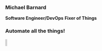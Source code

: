 ### Michael Barnard 

**Software Engineer/DevOps**
**Fixer of Things**

### Automate all the things!

<html><code><span class="ascii" style="color: white; background: black;
display:inline-block;
white-space:pre;
letter-spacing:0;
line-height:1.4;
font-family:'Consolas','BitstreamVeraSansMono','CourierNew',Courier,monospace;
font-size:12px;

border-width:1px;
border-style:solid;
border-color:lightgray;
"><span style="color:#7F000000;"> </span><span style="color:#7F000000;"> </span><span style="color:#7F000000;"> </span><span style="color:#7F000000;"> </span><span style="color:#7F000000;"> </span><span style="color:#7F000000;"> </span><span style="color:#7F000000;"> </span><span style="color:#7F000000;"> </span><span style="color:#7F000000;"> </span><span style="color:#7F000000;"> </span><span style="color:#7F000000;"> </span><span style="color:#7F000000;"> </span><span style="color:#7F000000;"> </span><span style="color:#7F000000;"> </span><span style="color:#7F000000;"> </span><span style="color:#7F000000;"> </span><span style="color:#7F000000;"> </span><span style="color:#7F000000;"> </span><span style="color:#7F000000;"> </span><span style="color:#7F000000;"> </span><span style="color:#7F000000;"> </span><span style="color:#7F000000;"> </span><span style="color:#7F000000;"> </span><span style="color:#7F000000;"> </span><span style="color:#7F000000;"> </span><span style="color:#7F000000;"> </span><span style="color:#7F000000;"> </span><span style="color:#7F000000;"> </span><span style="color:#7F000000;"> </span><span style="color:#7F000000;"> </span><span style="color:#7F000000;"> </span><span style="color:#7F000000;"> </span><span style="color:#7F000000;"> </span><span style="color:#7F000000;"> </span><span style="color:#7F000000;"> </span><span style="color:#7F000000;"> </span><span style="color:#7F000000;"> </span><span style="color:#7F000000;"> </span><span style="color:#7F000000;"> </span><span style="color:#7F000000;"> </span><span style="color:#7F000000;"> </span><span style="color:#7F000000;"> </span><span style="color:#7F000000;"> </span><span style="color:#7F000000;"> </span><span style="color:#7F000000;"> </span><span style="color:#7F000000;"> </span><span style="color:#7F000000;"> </span><span style="color:#7F000000;"> </span><span style="color:#7F000000;"> </span><span style="color:#7F000000;"> </span><span style="color:#7F000000;"> </span><span style="color:#7F000000;"> </span><span style="color:#7F000000;"> </span><span style="color:#7F000000;"> </span><span style="color:#7F000000;"> </span><span style="color:#7F000000;"> </span><span style="color:#7F000000;"> </span><span style="color:#7F000000;"> </span><span style="color:#7F000000;"> </span><span style="color:#7F000000;"> </span><span style="color:#7F000000;"> </span><span style="color:#7F000000;"> </span><span style="color:#7F000000;"> </span><span style="color:#7F000000;"> </span><span style="color:#7F000000;"> </span><span style="color:#7F000000;"> </span><span style="color:#7F000000;"> </span><span style="color:#7F000000;"> </span><span style="color:#7F000000;"> </span><span style="color:#7F000000;"> </span><span style="color:#7F000000;"> </span><span style="color:#7F000000;"> </span><span style="color:#7F000000;"> </span><span style="color:#7F000000;"> </span><span style="color:#7F000000;"> </span><span style="color:#7F000000;"> </span><span style="color:#7F000000;"> </span><span style="color:#7F000000;"> </span><span style="color:#7F000000;"> </span><span style="color:#7F000000;"> </span>
<span style="color:#7F000000;"> </span><span style="color:#7E000000;"> </span><span style="color:#7E000000;"> </span><span style="color:#7E000000;"> </span><span style="color:#7E000000;"> </span><span style="color:#7E000000;"> </span><span style="color:#7E000000;"> </span><span style="color:#7E000000;"> </span><span style="color:#7F000000;"> </span><span style="color:#7E000000;"> </span><span style="color:#7E000000;"> </span><span style="color:#7E000000;"> </span><span style="color:#7E000000;"> </span><span style="color:#7E000000;"> </span><span style="color:#7E000000;"> </span><span style="color:#7E000000;"> </span><span style="color:#7F000000;"> </span><span style="color:#7E000000;"> </span><span style="color:#7E000000;"> </span><span style="color:#7E000000;"> </span><span style="color:#7E000000;"> </span><span style="color:#7E000000;"> </span><span style="color:#7E000000;"> </span><span style="color:#7E000000;"> </span><span style="color:#7F000000;"> </span><span style="color:#7E000000;"> </span><span style="color:#7E000000;"> </span><span style="color:#7E000000;"> </span><span style="color:#7E000000;"> </span><span style="color:#7E000000;"> </span><span style="color:#7E000000;"> </span><span style="color:#7E000000;"> </span><span style="color:#7F000000;"> </span><span style="color:#7E000000;"> </span><span style="color:#7E000000;"> </span><span style="color:#7E000000;"> </span><span style="color:#7E000000;"> </span><span style="color:#7E000000;"> </span><span style="color:#7E000000;"> </span><span style="color:#7E000000;"> </span><span style="color:#7F000000;"> </span><span style="color:#7E000000;"> </span><span style="color:#7E000000;"> </span><span style="color:#7E000000;"> </span><span style="color:#7E000000;"> </span><span style="color:#7E000000;"> </span><span style="color:#7A000000;"> </span><span style="color:#000000;"> </span><span style="color:#000000;"> </span><span style="color:#6B000000;"> </span><span style="color:#7E000000;"> </span><span style="color:#7E000000;"> </span><span style="color:#7E000000;"> </span><span style="color:#7E000000;"> </span><span style="color:#7E000000;"> </span><span style="color:#7E000000;"> </span><span style="color:#7F000000;"> </span><span style="color:#7E000000;"> </span><span style="color:#7E000000;"> </span><span style="color:#7E000000;"> </span><span style="color:#7E000000;"> </span><span style="color:#7E000000;"> </span><span style="color:#7E000000;"> </span><span style="color:#7E000000;"> </span><span style="color:#7F000000;"> </span><span style="color:#7E000000;"> </span><span style="color:#7E000000;"> </span><span style="color:#7E000000;"> </span><span style="color:#7E000000;"> </span><span style="color:#7E000000;"> </span><span style="color:#7E000000;"> </span><span style="color:#7E000000;"> </span><span style="color:#7F000000;"> </span><span style="color:#7E000000;"> </span><span style="color:#7E000000;"> </span><span style="color:#7E000000;"> </span><span style="color:#7E000000;"> </span><span style="color:#7E000000;"> </span><span style="color:#7E000000;"> </span><span style="color:#7E000000;"> </span>
<span style="color:#7F000000;"> </span><span style="color:#7E000000;"> </span><span style="color:#7E000000;"> </span><span style="color:#7E000000;"> </span><span style="color:#7F000000;"> </span><span style="color:#7E000000;"> </span><span style="color:#7E000000;"> </span><span style="color:#7E000000;"> </span><span style="color:#7F000000;"> </span><span style="color:#7E000000;"> </span><span style="color:#7E000000;"> </span><span style="color:#7E000000;"> </span><span style="color:#7F000000;"> </span><span style="color:#7E000000;"> </span><span style="color:#7E000000;"> </span><span style="color:#7E000000;"> </span><span style="color:#7F000000;"> </span><span style="color:#7E000000;"> </span><span style="color:#7E000000;"> </span><span style="color:#7E000000;"> </span><span style="color:#7F000000;"> </span><span style="color:#7E000000;"> </span><span style="color:#7E000000;"> </span><span style="color:#7E000000;"> </span><span style="color:#7F000000;"> </span><span style="color:#7E000000;"> </span><span style="color:#7E000000;"> </span><span style="color:#7E000000;"> </span><span style="color:#7F000000;"> </span><span style="color:#7E000000;"> </span><span style="color:#7E000000;"> </span><span style="color:#7E000000;"> </span><span style="color:#7F000000;"> </span><span style="color:#7E000000;"> </span><span style="color:#7E000000;"> </span><span style="color:#7E000000;"> </span><span style="color:#7F000000;"> </span><span style="color:#7E000000;"> </span><span style="color:#7E000000;"> </span><span style="color:#7E000000;"> </span><span style="color:#7F000000;"> </span><span style="color:#7E000000;"> </span><span style="color:#7E000000;"> </span><span style="color:#7E000000;"> </span><span style="color:#7F000000;"> </span><span style="color:#7E000000;"> </span><span style="color:#000000;"> </span><span style="color:#000000;"> </span><span style="color:#000000;"> </span><span style="color:#000000;"> </span><span style="color:#000000;"> </span><span style="color:#000000;"> </span><span style="color:#4C000000;"> </span><span style="color:#7E000000;"> </span><span style="color:#7E000000;"> </span><span style="color:#7E000000;"> </span><span style="color:#7F000000;"> </span><span style="color:#7E000000;"> </span><span style="color:#7E000000;"> </span><span style="color:#7E000000;"> </span><span style="color:#7F000000;"> </span><span style="color:#7E000000;"> </span><span style="color:#7E000000;"> </span><span style="color:#7E000000;"> </span><span style="color:#7F000000;"> </span><span style="color:#7E000000;"> </span><span style="color:#7E000000;"> </span><span style="color:#7E000000;"> </span><span style="color:#7F000000;"> </span><span style="color:#7E000000;"> </span><span style="color:#7E000000;"> </span><span style="color:#7E000000;"> </span><span style="color:#7F000000;"> </span><span style="color:#7E000000;"> </span><span style="color:#7E000000;"> </span><span style="color:#7E000000;"> </span><span style="color:#7F000000;"> </span><span style="color:#7E000000;"> </span><span style="color:#7E000000;"> </span><span style="color:#7E000000;"> </span>
<span style="color:#7F000000;"> </span><span style="color:#7E000000;"> </span><span style="color:#7E000000;"> </span><span style="color:#7E000000;"> </span><span style="color:#7E000000;"> </span><span style="color:#7E000000;"> </span><span style="color:#7E000000;"> </span><span style="color:#7E000000;"> </span><span style="color:#7F000000;"> </span><span style="color:#7E000000;"> </span><span style="color:#7E000000;"> </span><span style="color:#7E000000;"> </span><span style="color:#7E000000;"> </span><span style="color:#7E000000;"> </span><span style="color:#7E000000;"> </span><span style="color:#7E000000;"> </span><span style="color:#7F000000;"> </span><span style="color:#7E000000;"> </span><span style="color:#7E000000;"> </span><span style="color:#7E000000;"> </span><span style="color:#7E000000;"> </span><span style="color:#7E000000;"> </span><span style="color:#7E000000;"> </span><span style="color:#7E000000;"> </span><span style="color:#7F000000;"> </span><span style="color:#7E000000;"> </span><span style="color:#7E000000;"> </span><span style="color:#7E000000;"> </span><span style="color:#7E000000;"> </span><span style="color:#7E000000;"> </span><span style="color:#7E000000;"> </span><span style="color:#7E000000;"> </span><span style="color:#7F000000;"> </span><span style="color:#7E000000;"> </span><span style="color:#7E000000;"> </span><span style="color:#7E000000;"> </span><span style="color:#7E000000;"> </span><span style="color:#7E000000;"> </span><span style="color:#7E000000;"> </span><span style="color:#7E000000;"> </span><span style="color:#7F000000;"> </span><span style="color:#7B000000;"> </span><span style="color:#4A000000;"> </span><span style="color:#2D000000;"> </span><span style="color:#8000000;"> </span><span style="color:#00436B;">,</span><span style="color:#0079C0;">/</span><span style="color:#006EAF;">*</span><span style="color:#001E30;">.</span><span style="color:#000000;"> </span><span style="color:#003B5F;">,</span><span style="color:#000000;"> </span><span style="color:#000000;"> </span><span style="color:#000000;"> </span><span style="color:#7E000000;"> </span><span style="color:#7E000000;"> </span><span style="color:#7F000000;"> </span><span style="color:#7E000000;"> </span><span style="color:#7E000000;"> </span><span style="color:#7E000000;"> </span><span style="color:#7E000000;"> </span><span style="color:#7E000000;"> </span><span style="color:#7E000000;"> </span><span style="color:#7E000000;"> </span><span style="color:#7F000000;"> </span><span style="color:#7E000000;"> </span><span style="color:#7E000000;"> </span><span style="color:#7E000000;"> </span><span style="color:#7E000000;"> </span><span style="color:#7E000000;"> </span><span style="color:#7E000000;"> </span><span style="color:#7E000000;"> </span><span style="color:#7F000000;"> </span><span style="color:#7E000000;"> </span><span style="color:#7E000000;"> </span><span style="color:#7E000000;"> </span><span style="color:#7E000000;"> </span><span style="color:#7E000000;"> </span><span style="color:#7E000000;"> </span><span style="color:#7E000000;"> </span>
<span style="color:#7F000000;"> </span><span style="color:#7E000000;"> </span><span style="color:#7F000000;"> </span><span style="color:#7E000000;"> </span><span style="color:#7F000000;"> </span><span style="color:#7E000000;"> </span><span style="color:#7F000000;"> </span><span style="color:#7E000000;"> </span><span style="color:#7F000000;"> </span><span style="color:#7E000000;"> </span><span style="color:#7F000000;"> </span><span style="color:#7E000000;"> </span><span style="color:#7F000000;"> </span><span style="color:#7E000000;"> </span><span style="color:#7F000000;"> </span><span style="color:#7E000000;"> </span><span style="color:#7F000000;"> </span><span style="color:#7E000000;"> </span><span style="color:#7F000000;"> </span><span style="color:#7E000000;"> </span><span style="color:#7F000000;"> </span><span style="color:#7E000000;"> </span><span style="color:#7F000000;"> </span><span style="color:#7E000000;"> </span><span style="color:#7F000000;"> </span><span style="color:#7E000000;"> </span><span style="color:#7F000000;"> </span><span style="color:#7E000000;"> </span><span style="color:#7F000000;"> </span><span style="color:#7E000000;"> </span><span style="color:#7F000000;"> </span><span style="color:#7E000000;"> </span><span style="color:#7F000000;"> </span><span style="color:#7E000000;"> </span><span style="color:#7F000000;"> </span><span style="color:#000000;"> </span><span style="color:#000000;"> </span><span style="color:#000000;"> </span><span style="color:#000000;"> </span><span style="color:#000000;"> </span><span style="color:#000000;"> </span><span style="color:#000000;"> </span><span style="color:#000000;"> </span><span style="color:#000000;"> </span><span style="color:#000000;"> </span><span style="color:#000000;"> </span><span style="color:#000000;"> </span><span style="color:#000000;"> </span><span style="color:#000000;"> </span><span style="color:#000000;"> </span><span style="color:#000000;"> </span><span style="color:#000000;"> </span><span style="color:#006CAC;">*</span><span style="color:#000000;"> </span><span style="color:#000000;"> </span><span style="color:#7E000000;"> </span><span style="color:#7F000000;"> </span><span style="color:#7E000000;"> </span><span style="color:#7F000000;"> </span><span style="color:#7E000000;"> </span><span style="color:#7F000000;"> </span><span style="color:#7E000000;"> </span><span style="color:#7F000000;"> </span><span style="color:#7E000000;"> </span><span style="color:#7F000000;"> </span><span style="color:#7E000000;"> </span><span style="color:#7F000000;"> </span><span style="color:#7E000000;"> </span><span style="color:#7F000000;"> </span><span style="color:#7E000000;"> </span><span style="color:#7F000000;"> </span><span style="color:#7E000000;"> </span><span style="color:#7F000000;"> </span><span style="color:#7E000000;"> </span><span style="color:#7F000000;"> </span><span style="color:#7E000000;"> </span><span style="color:#7F000000;"> </span><span style="color:#7E000000;"> </span><span style="color:#7F000000;"> </span><span style="color:#7E000000;"> </span>
<span style="color:#7F000000;"> </span><span style="color:#7E000000;"> </span><span style="color:#7E000000;"> </span><span style="color:#7E000000;"> </span><span style="color:#7E000000;"> </span><span style="color:#7E000000;"> </span><span style="color:#7E000000;"> </span><span style="color:#7E000000;"> </span><span style="color:#7F000000;"> </span><span style="color:#7E000000;"> </span><span style="color:#7E000000;"> </span><span style="color:#7E000000;"> </span><span style="color:#7E000000;"> </span><span style="color:#7E000000;"> </span><span style="color:#7E000000;"> </span><span style="color:#7E000000;"> </span><span style="color:#7F000000;"> </span><span style="color:#7E000000;"> </span><span style="color:#7E000000;"> </span><span style="color:#7E000000;"> </span><span style="color:#7E000000;"> </span><span style="color:#7E000000;"> </span><span style="color:#7E000000;"> </span><span style="color:#7E000000;"> </span><span style="color:#7F000000;"> </span><span style="color:#7E000000;"> </span><span style="color:#7E000000;"> </span><span style="color:#7E000000;"> </span><span style="color:#7E000000;"> </span><span style="color:#7E000000;"> </span><span style="color:#7E000000;"> </span><span style="color:#7E000000;"> </span><span style="color:#000000;"> </span><span style="color:#000000;"> </span><span style="color:#000000;"> </span><span style="color:#000000;"> </span><span style="color:#000000;"> </span><span style="color:#003554;">.</span><span style="color:#00649F;">*</span><span style="color:#006FB2;">*</span><span style="color:#0075BA;">*</span><span style="color:#006EAF;">*</span><span style="color:#005588;">,</span><span style="color:#000E17;"> </span><span style="color:#000000;"> </span><span style="color:#000000;"> </span><span style="color:#000000;"> </span><span style="color:#000000;"> </span><span style="color:#000000;"> </span><span style="color:#000000;"> </span><span style="color:#000000;"> </span><span style="color:#000000;"> </span><span style="color:#000000;"> </span><span style="color:#000000;"> </span><span style="color:#000000;"> </span><span style="color:#000000;"> </span><span style="color:#3C000000;"> </span><span style="color:#7E000000;"> </span><span style="color:#7E000000;"> </span><span style="color:#7E000000;"> </span><span style="color:#7E000000;"> </span><span style="color:#7E000000;"> </span><span style="color:#7E000000;"> </span><span style="color:#7E000000;"> </span><span style="color:#7F000000;"> </span><span style="color:#7E000000;"> </span><span style="color:#7E000000;"> </span><span style="color:#7E000000;"> </span><span style="color:#7E000000;"> </span><span style="color:#7E000000;"> </span><span style="color:#7E000000;"> </span><span style="color:#7E000000;"> </span><span style="color:#7F000000;"> </span><span style="color:#7E000000;"> </span><span style="color:#7E000000;"> </span><span style="color:#7E000000;"> </span><span style="color:#7E000000;"> </span><span style="color:#7E000000;"> </span><span style="color:#7E000000;"> </span><span style="color:#7E000000;"> </span>
<span style="color:#7F000000;"> </span><span style="color:#7E000000;"> </span><span style="color:#7E000000;"> </span><span style="color:#7E000000;"> </span><span style="color:#7F000000;"> </span><span style="color:#7E000000;"> </span><span style="color:#7E000000;"> </span><span style="color:#7E000000;"> </span><span style="color:#7F000000;"> </span><span style="color:#7E000000;"> </span><span style="color:#7E000000;"> </span><span style="color:#7E000000;"> </span><span style="color:#7F000000;"> </span><span style="color:#7E000000;"> </span><span style="color:#7E000000;"> </span><span style="color:#7E000000;"> </span><span style="color:#7F000000;"> </span><span style="color:#7E000000;"> </span><span style="color:#7E000000;"> </span><span style="color:#7E000000;"> </span><span style="color:#7F000000;"> </span><span style="color:#7E000000;"> </span><span style="color:#7E000000;"> </span><span style="color:#7E000000;"> </span><span style="color:#7F000000;"> </span><span style="color:#7E000000;"> </span><span style="color:#7E000000;"> </span><span style="color:#7E000000;"> </span><span style="color:#7F000000;"> </span><span style="color:#2000000;"> </span><span style="color:#003250;">.</span><span style="color:#000000;"> </span><span style="color:#000000;"> </span><span style="color:#000000;"> </span><span style="color:#000000;"> </span><span style="color:#000000;"> </span><span style="color:#000000;"> </span><span style="color:#000000;"> </span><span style="color:#000000;"> </span><span style="color:#000000;"> </span><span style="color:#000000;"> </span><span style="color:#000000;"> </span><span style="color:#000000;"> </span><span style="color:#000000;"> </span><span style="color:#000000;"> </span><span style="color:#000000;"> </span><span style="color:#000000;"> </span><span style="color:#000000;"> </span><span style="color:#000000;"> </span><span style="color:#004C7A;">,</span><span style="color:#0079C0;">/</span><span style="color:#000000;"> </span><span style="color:#000000;"> </span><span style="color:#000000;"> </span><span style="color:#000000;"> </span><span style="color:#000000;"> </span><span style="color:#000000;"> </span><span style="color:#000000;"> </span><span style="color:#7E000000;"> </span><span style="color:#7E000000;"> </span><span style="color:#7F000000;"> </span><span style="color:#7E000000;"> </span><span style="color:#7E000000;"> </span><span style="color:#7E000000;"> </span><span style="color:#7F000000;"> </span><span style="color:#7E000000;"> </span><span style="color:#7E000000;"> </span><span style="color:#7E000000;"> </span><span style="color:#7F000000;"> </span><span style="color:#7E000000;"> </span><span style="color:#7E000000;"> </span><span style="color:#7E000000;"> </span><span style="color:#7F000000;"> </span><span style="color:#7E000000;"> </span><span style="color:#7E000000;"> </span><span style="color:#7E000000;"> </span><span style="color:#7F000000;"> </span><span style="color:#7E000000;"> </span><span style="color:#7E000000;"> </span><span style="color:#7E000000;"> </span>
<span style="color:#7F000000;"> </span><span style="color:#7E000000;"> </span><span style="color:#7E000000;"> </span><span style="color:#7E000000;"> </span><span style="color:#7E000000;"> </span><span style="color:#7E000000;"> </span><span style="color:#7E000000;"> </span><span style="color:#7E000000;"> </span><span style="color:#7F000000;"> </span><span style="color:#7E000000;"> </span><span style="color:#7E000000;"> </span><span style="color:#7E000000;"> </span><span style="color:#7E000000;"> </span><span style="color:#7E000000;"> </span><span style="color:#7E000000;"> </span><span style="color:#7E000000;"> </span><span style="color:#7F000000;"> </span><span style="color:#7E000000;"> </span><span style="color:#7E000000;"> </span><span style="color:#7E000000;"> </span><span style="color:#7E000000;"> </span><span style="color:#7E000000;"> </span><span style="color:#7E000000;"> </span><span style="color:#7E000000;"> </span><span style="color:#7F000000;"> </span><span style="color:#45000000;"> </span><span style="color:#000000;"> </span><span style="color:#000000;"> </span><span style="color:#000000;"> </span><span style="color:#000000;"> </span><span style="color:#000000;"> </span><span style="color:#B5C4CC;">%</span><span style="color:#C0D0D9;">&</span><span style="color:#BECED7;">%</span><span style="color:#BECED7;">%</span><span style="color:#BECED7;">%</span><span style="color:#BECED7;">%</span><span style="color:#BECED7;">%</span><span style="color:#BECED7;">%</span><span style="color:#BECED7;">%</span><span style="color:#C0D0D9;">&</span><span style="color:#BECED7;">%</span><span style="color:#BECED7;">%</span><span style="color:#BECED7;">%</span><span style="color:#BECED7;">%</span><span style="color:#BECED7;">%</span><span style="color:#BECED7;">%</span><span style="color:#BECED7;">%</span><span style="color:#C0D0D9;">&</span><span style="color:#4E5457;">*</span><span style="color:#000000;"> </span><span style="color:#000000;"> </span><span style="color:#000000;"> </span><span style="color:#0079C0;">/</span><span style="color:#000000;"> </span><span style="color:#000000;"> </span><span style="color:#000000;"> </span><span style="color:#000000;"> </span><span style="color:#000000;"> </span><span style="color:#000000;"> </span><span style="color:#7E000000;"> </span><span style="color:#7E000000;"> </span><span style="color:#7E000000;"> </span><span style="color:#7E000000;"> </span><span style="color:#7F000000;"> </span><span style="color:#7E000000;"> </span><span style="color:#7E000000;"> </span><span style="color:#7E000000;"> </span><span style="color:#7E000000;"> </span><span style="color:#7E000000;"> </span><span style="color:#7E000000;"> </span><span style="color:#7E000000;"> </span><span style="color:#7F000000;"> </span><span style="color:#7E000000;"> </span><span style="color:#7E000000;"> </span><span style="color:#7E000000;"> </span><span style="color:#7E000000;"> </span><span style="color:#7E000000;"> </span><span style="color:#7E000000;"> </span><span style="color:#7E000000;"> </span>
<span style="color:#7F000000;"> </span><span style="color:#7F000000;"> </span><span style="color:#7F000000;"> </span><span style="color:#7F000000;"> </span><span style="color:#7F000000;"> </span><span style="color:#7F000000;"> </span><span style="color:#7F000000;"> </span><span style="color:#7F000000;"> </span><span style="color:#7F000000;"> </span><span style="color:#7F000000;"> </span><span style="color:#7F000000;"> </span><span style="color:#7F000000;"> </span><span style="color:#7F000000;"> </span><span style="color:#7F000000;"> </span><span style="color:#7F000000;"> </span><span style="color:#7F000000;"> </span><span style="color:#7F000000;"> </span><span style="color:#7F000000;"> </span><span style="color:#7F000000;"> </span><span style="color:#7F000000;"> </span><span style="color:#7F000000;"> </span><span style="color:#7F000000;"> </span><span style="color:#79000000;"> </span><span style="color:#000000;"> </span><span style="color:#000000;"> </span><span style="color:#000000;"> </span><span style="color:#111313;"> </span><span style="color:#C0D0D9;">&</span><span style="color:#C0D0D9;">&</span><span style="color:#C0D0D9;">&</span><span style="color:#FEFEFE;">@</span><span style="color:#FFFFFF;">@</span><span style="color:#FFFFFF;">@</span><span style="color:#FFFFFF;">@</span><span style="color:#FFFFFF;">@</span><span style="color:#FFFFFF;">@</span><span style="color:#FFFFFF;">@</span><span style="color:#FFFFFF;">@</span><span style="color:#FFFFFF;">@</span><span style="color:#FFFFFF;">@</span><span style="color:#FFFFFF;">@</span><span style="color:#FFFFFF;">@</span><span style="color:#FFFFFF;">@</span><span style="color:#FFFFFF;">@</span><span style="color:#FFFFFF;">@</span><span style="color:#FFFFFF;">@</span><span style="color:#FFFFFF;">@</span><span style="color:#FFFFFF;">@</span><span style="color:#FFFFFF;">@</span><span style="color:#DEE6EB;">&</span><span style="color:#C0D0D9;">&</span><span style="color:#C0D0D9;">&</span><span style="color:#C0D0D9;">&</span><span style="color:#000000;"> </span><span style="color:#000000;"> </span><span style="color:#001F31;">.</span><span style="color:#000204;"> </span><span style="color:#000000;"> </span><span style="color:#000000;"> </span><span style="color:#000000;"> </span><span style="color:#000000;"> </span><span style="color:#7F000000;"> </span><span style="color:#7F000000;"> </span><span style="color:#7F000000;"> </span><span style="color:#7F000000;"> </span><span style="color:#7F000000;"> </span><span style="color:#7F000000;"> </span><span style="color:#7F000000;"> </span><span style="color:#7F000000;"> </span><span style="color:#7F000000;"> </span><span style="color:#7F000000;"> </span><span style="color:#7F000000;"> </span><span style="color:#7F000000;"> </span><span style="color:#7F000000;"> </span><span style="color:#7F000000;"> </span><span style="color:#7F000000;"> </span><span style="color:#7F000000;"> </span><span style="color:#7F000000;"> </span><span style="color:#7F000000;"> </span><span style="color:#7F000000;"> </span>
<span style="color:#7F000000;"> </span><span style="color:#7E000000;"> </span><span style="color:#7E000000;"> </span><span style="color:#7E000000;"> </span><span style="color:#7E000000;"> </span><span style="color:#7E000000;"> </span><span style="color:#7E000000;"> </span><span style="color:#7E000000;"> </span><span style="color:#7F000000;"> </span><span style="color:#7E000000;"> </span><span style="color:#7E000000;"> </span><span style="color:#7E000000;"> </span><span style="color:#7E000000;"> </span><span style="color:#7E000000;"> </span><span style="color:#7E000000;"> </span><span style="color:#7E000000;"> </span><span style="color:#7F000000;"> </span><span style="color:#7E000000;"> </span><span style="color:#7E000000;"> </span><span style="color:#7E000000;"> </span><span style="color:#34000000;"> </span><span style="color:#000000;"> </span><span style="color:#000000;"> </span><span style="color:#000000;"> </span><span style="color:#ACBAC3;">%</span><span style="color:#BECED7;">%</span><span style="color:#C5D3DB;">&</span><span style="color:#FDFDFD;">@</span><span style="color:#FDFDFD;">@</span><span style="color:#FDFDFD;">@</span><span style="color:#FDFDFD;">@</span><span style="color:#FDFDFD;">@</span><span style="color:#FFFFFF;">@</span><span style="color:#FDFDFD;">@</span><span style="color:#FDFDFD;">@</span><span style="color:#FDFDFD;">@</span><span style="color:#FDFDFD;">@</span><span style="color:#FDFDFD;">@</span><span style="color:#FDFDFD;">@</span><span style="color:#FDFDFD;">@</span><span style="color:#FFFFFF;">@</span><span style="color:#FDFDFD;">@</span><span style="color:#FDFDFD;">@</span><span style="color:#FDFDFD;">@</span><span style="color:#FDFDFD;">@</span><span style="color:#FDFDFD;">@</span><span style="color:#FDFDFD;">@</span><span style="color:#FDFDFD;">@</span><span style="color:#FFFFFF;">@</span><span style="color:#FDFDFD;">@</span><span style="color:#FDFDFD;">@</span><span style="color:#FDFDFD;">@</span><span style="color:#FDFDFD;">@</span><span style="color:#C0CFD8;">&</span><span style="color:#BECED7;">%</span><span style="color:#000000;"> </span><span style="color:#000000;"> </span><span style="color:#0074B9;">*</span><span style="color:#000000;"> </span><span style="color:#000000;"> </span><span style="color:#000000;"> </span><span style="color:#000000;"> </span><span style="color:#7E000000;"> </span><span style="color:#7E000000;"> </span><span style="color:#7F000000;"> </span><span style="color:#7E000000;"> </span><span style="color:#7E000000;"> </span><span style="color:#7E000000;"> </span><span style="color:#7E000000;"> </span><span style="color:#7E000000;"> </span><span style="color:#7E000000;"> </span><span style="color:#7E000000;"> </span><span style="color:#7F000000;"> </span><span style="color:#7E000000;"> </span><span style="color:#7E000000;"> </span><span style="color:#7E000000;"> </span><span style="color:#7E000000;"> </span><span style="color:#7E000000;"> </span><span style="color:#7E000000;"> </span><span style="color:#7E000000;"> </span>
<span style="color:#7F000000;"> </span><span style="color:#7E000000;"> </span><span style="color:#7E000000;"> </span><span style="color:#7E000000;"> </span><span style="color:#7F000000;"> </span><span style="color:#7E000000;"> </span><span style="color:#7E000000;"> </span><span style="color:#7E000000;"> </span><span style="color:#7F000000;"> </span><span style="color:#7E000000;"> </span><span style="color:#7E000000;"> </span><span style="color:#7E000000;"> </span><span style="color:#7F000000;"> </span><span style="color:#7E000000;"> </span><span style="color:#7E000000;"> </span><span style="color:#7E000000;"> </span><span style="color:#7F000000;"> </span><span style="color:#7E000000;"> </span><span style="color:#79000000;"> </span><span style="color:#000000;"> </span><span style="color:#000000;"> </span><span style="color:#000000;"> </span><span style="color:#7A848A;">(</span><span style="color:#BECED7;">%</span><span style="color:#FFFFFF;">@</span><span style="color:#FDFDFD;">@</span><span style="color:#FDFDFD;">@</span><span style="color:#FDFDFD;">@</span><span style="color:#FFFFFF;">@</span><span style="color:#FDFDFD;">@</span><span style="color:#FDFDFD;">@</span><span style="color:#FDFDFD;">@</span><span style="color:#FFFFFF;">@</span><span style="color:#FDFDFD;">@</span><span style="color:#FDFDFD;">@</span><span style="color:#FDFDFD;">@</span><span style="color:#FFFFFF;">@</span><span style="color:#FDFDFD;">@</span><span style="color:#FDFDFD;">@</span><span style="color:#FDFDFD;">@</span><span style="color:#FFFFFF;">@</span><span style="color:#FDFDFD;">@</span><span style="color:#FDFDFD;">@</span><span style="color:#FDFDFD;">@</span><span style="color:#FFFFFF;">@</span><span style="color:#FDFDFD;">@</span><span style="color:#FDFDFD;">@</span><span style="color:#FDFDFD;">@</span><span style="color:#FFFFFF;">@</span><span style="color:#FDFDFD;">@</span><span style="color:#FDFDFD;">@</span><span style="color:#FDFDFD;">@</span><span style="color:#FFFFFF;">@</span><span style="color:#FDFDFD;">@</span><span style="color:#FDFDFD;">@</span><span style="color:#FDFDFD;">@</span><span style="color:#333739;">,</span><span style="color:#000000;"> </span><span style="color:#00060B;"> </span><span style="color:#000000;"> </span><span style="color:#000000;"> </span><span style="color:#000000;"> </span><span style="color:#000000;"> </span><span style="color:#7E000000;"> </span><span style="color:#7F000000;"> </span><span style="color:#7E000000;"> </span><span style="color:#7E000000;"> </span><span style="color:#7E000000;"> </span><span style="color:#7F000000;"> </span><span style="color:#7E000000;"> </span><span style="color:#7E000000;"> </span><span style="color:#7E000000;"> </span><span style="color:#7F000000;"> </span><span style="color:#7E000000;"> </span><span style="color:#7E000000;"> </span><span style="color:#7E000000;"> </span><span style="color:#7F000000;"> </span><span style="color:#7E000000;"> </span><span style="color:#7E000000;"> </span><span style="color:#7E000000;"> </span>
<span style="color:#7F000000;"> </span><span style="color:#7E000000;"> </span><span style="color:#7E000000;"> </span><span style="color:#7E000000;"> </span><span style="color:#7E000000;"> </span><span style="color:#7E000000;"> </span><span style="color:#7E000000;"> </span><span style="color:#7E000000;"> </span><span style="color:#7F000000;"> </span><span style="color:#7E000000;"> </span><span style="color:#7E000000;"> </span><span style="color:#7E000000;"> </span><span style="color:#7E000000;"> </span><span style="color:#7E000000;"> </span><span style="color:#7E000000;"> </span><span style="color:#7E000000;"> </span><span style="color:#7F000000;"> </span><span style="color:#000000;"> </span><span style="color:#000000;"> </span><span style="color:#000000;"> </span><span style="color:#000000;"> </span><span style="color:#BECED7;">%</span><span style="color:#FDFDFD;">@</span><span style="color:#FDFDFD;">@</span><span style="color:#FFFFFF;">@</span><span style="color:#FDFDFD;">@</span><span style="color:#FDFDFD;">@</span><span style="color:#FDFDFD;">@</span><span style="color:#FDFDFD;">@</span><span style="color:#FDFDFD;">@</span><span style="color:#FDFDFD;">@</span><span style="color:#FDFDFD;">@</span><span style="color:#FFFFFF;">@</span><span style="color:#FDFDFD;">@</span><span style="color:#FDFDFD;">@</span><span style="color:#FDFDFD;">@</span><span style="color:#FDFDFD;">@</span><span style="color:#FDFDFD;">@</span><span style="color:#FDFDFD;">@</span><span style="color:#FDFDFD;">@</span><span style="color:#FFFFFF;">@</span><span style="color:#FDFDFD;">@</span><span style="color:#FDFDFD;">@</span><span style="color:#FDFDFD;">@</span><span style="color:#FDFDFD;">@</span><span style="color:#FDFDFD;">@</span><span style="color:#FDFDFD;">@</span><span style="color:#FDFDFD;">@</span><span style="color:#FFFFFF;">@</span><span style="color:#FDFDFD;">@</span><span style="color:#FDFDFD;">@</span><span style="color:#FDFDFD;">@</span><span style="color:#FDFDFD;">@</span><span style="color:#FDFDFD;">@</span><span style="color:#FDFDFD;">@</span><span style="color:#FDFDFD;">@</span><span style="color:#FFFFFF;">@</span><span style="color:#F1F3F5;">@</span><span style="color:#000000;"> </span><span style="color:#000000;"> </span><span style="color:#000000;"> </span><span style="color:#000000;"> </span><span style="color:#000000;"> </span><span style="color:#A000000;"> </span><span style="color:#7F000000;"> </span><span style="color:#7E000000;"> </span><span style="color:#7E000000;"> </span><span style="color:#7E000000;"> </span><span style="color:#7E000000;"> </span><span style="color:#7E000000;"> </span><span style="color:#7E000000;"> </span><span style="color:#7E000000;"> </span><span style="color:#7F000000;"> </span><span style="color:#7E000000;"> </span><span style="color:#7E000000;"> </span><span style="color:#7E000000;"> </span><span style="color:#7E000000;"> </span><span style="color:#7E000000;"> </span><span style="color:#7E000000;"> </span><span style="color:#7E000000;"> </span>
<span style="color:#7F000000;"> </span><span style="color:#7E000000;"> </span><span style="color:#7F000000;"> </span><span style="color:#7E000000;"> </span><span style="color:#7F000000;"> </span><span style="color:#7E000000;"> </span><span style="color:#7F000000;"> </span><span style="color:#7E000000;"> </span><span style="color:#7F000000;"> </span><span style="color:#7E000000;"> </span><span style="color:#7F000000;"> </span><span style="color:#7E000000;"> </span><span style="color:#7F000000;"> </span><span style="color:#7E000000;"> </span><span style="color:#7F000000;"> </span><span style="color:#7E000000;"> </span><span style="color:#000000;"> </span><span style="color:#000000;"> </span><span style="color:#000000;"> </span><span style="color:#758085;">/</span><span style="color:#FFFFFF;">@</span><span style="color:#FDFDFD;">@</span><span style="color:#FFFFFF;">@</span><span style="color:#FDFDFD;">@</span><span style="color:#FFFFFF;">@</span><span style="color:#FDFDFD;">@</span><span style="color:#FFFFFF;">@</span><span style="color:#FDFDFD;">@</span><span style="color:#FFFFFF;">@</span><span style="color:#FDFDFD;">@</span><span style="color:#FFFFFF;">@</span><span style="color:#FDFDFD;">@</span><span style="color:#FFFFFF;">@</span><span style="color:#FDFDFD;">@</span><span style="color:#FFFFFF;">@</span><span style="color:#FDFDFD;">@</span><span style="color:#FFFFFF;">@</span><span style="color:#FDFDFD;">@</span><span style="color:#FFFFFF;">@</span><span style="color:#FDFDFD;">@</span><span style="color:#FFFFFF;">@</span><span style="color:#FDFDFD;">@</span><span style="color:#FFFFFF;">@</span><span style="color:#FDFDFD;">@</span><span style="color:#FFFFFF;">@</span><span style="color:#FDFDFD;">@</span><span style="color:#FFFFFF;">@</span><span style="color:#FDFDFD;">@</span><span style="color:#FFFFFF;">@</span><span style="color:#FDFDFD;">@</span><span style="color:#FFFFFF;">@</span><span style="color:#FDFDFD;">@</span><span style="color:#FFFFFF;">@</span><span style="color:#FDFDFD;">@</span><span style="color:#FFFFFF;">@</span><span style="color:#FDFDFD;">@</span><span style="color:#FFFFFF;">@</span><span style="color:#FDFDFD;">@</span><span style="color:#EAEAEA;">@</span><span style="color:#000000;"> </span><span style="color:#000000;"> </span><span style="color:#000000;"> </span><span style="color:#000000;"> </span><span style="color:#000000;"> </span><span style="color:#7F000000;"> </span><span style="color:#7E000000;"> </span><span style="color:#7F000000;"> </span><span style="color:#7E000000;"> </span><span style="color:#7F000000;"> </span><span style="color:#7E000000;"> </span><span style="color:#7F000000;"> </span><span style="color:#7E000000;"> </span><span style="color:#7F000000;"> </span><span style="color:#7E000000;"> </span><span style="color:#7F000000;"> </span><span style="color:#7E000000;"> </span><span style="color:#7F000000;"> </span><span style="color:#7E000000;"> </span><span style="color:#7F000000;"> </span><span style="color:#7E000000;"> </span>
<span style="color:#7F000000;"> </span><span style="color:#7E000000;"> </span><span style="color:#7E000000;"> </span><span style="color:#7E000000;"> </span><span style="color:#7E000000;"> </span><span style="color:#7E000000;"> </span><span style="color:#7E000000;"> </span><span style="color:#7E000000;"> </span><span style="color:#7F000000;"> </span><span style="color:#7E000000;"> </span><span style="color:#7E000000;"> </span><span style="color:#7E000000;"> </span><span style="color:#7E000000;"> </span><span style="color:#7E000000;"> </span><span style="color:#7E000000;"> </span><span style="color:#7E000000;"> </span><span style="color:#000000;"> </span><span style="color:#000000;"> </span><span style="color:#000000;"> </span><span style="color:#FCFCFC;">@</span><span style="color:#FDFDFD;">@</span><span style="color:#FDFDFD;">@</span><span style="color:#FDFDFD;">@</span><span style="color:#FDFDFD;">@</span><span style="color:#FFFFFF;">@</span><span style="color:#FDFDFD;">@</span><span style="color:#FDFDFD;">@</span><span style="color:#FDFDFD;">@</span><span style="color:#FDFDFD;">@</span><span style="color:#FDFDFD;">@</span><span style="color:#FDFDFD;">@</span><span style="color:#FDFDFD;">@</span><span style="color:#FFFFFF;">@</span><span style="color:#FDFDFD;">@</span><span style="color:#FDFDFD;">@</span><span style="color:#FDFDFD;">@</span><span style="color:#FDFDFD;">@</span><span style="color:#FDFDFD;">@</span><span style="color:#FDFDFD;">@</span><span style="color:#FDFDFD;">@</span><span style="color:#FFFFFF;">@</span><span style="color:#FDFDFD;">@</span><span style="color:#FDFDFD;">@</span><span style="color:#FDFDFD;">@</span><span style="color:#FDFDFD;">@</span><span style="color:#FDFDFD;">@</span><span style="color:#FDFDFD;">@</span><span style="color:#FDFDFD;">@</span><span style="color:#2E2E2E;">.</span><span style="color:#090909;"> </span><span style="color:#8B8B8B;">(</span><span style="color:#FDFDFD;">@</span><span style="color:#FDFDFD;">@</span><span style="color:#FDFDFD;">@</span><span style="color:#FDFDFD;">@</span><span style="color:#FDFDFD;">@</span><span style="color:#FFFFFF;">@</span><span style="color:#FDFDFD;">@</span><span style="color:#FDFDFD;">@</span><span style="color:#000000;"> </span><span style="color:#000000;"> </span><span style="color:#000000;"> </span><span style="color:#000000;"> </span><span style="color:#000000;"> </span><span style="color:#7F000000;"> </span><span style="color:#7E000000;"> </span><span style="color:#7E000000;"> </span><span style="color:#7E000000;"> </span><span style="color:#7E000000;"> </span><span style="color:#7E000000;"> </span><span style="color:#7E000000;"> </span><span style="color:#7E000000;"> </span><span style="color:#7F000000;"> </span><span style="color:#7E000000;"> </span><span style="color:#7E000000;"> </span><span style="color:#7E000000;"> </span><span style="color:#7E000000;"> </span><span style="color:#7E000000;"> </span><span style="color:#7E000000;"> </span><span style="color:#7E000000;"> </span>
<span style="color:#7F000000;"> </span><span style="color:#7E000000;"> </span><span style="color:#7E000000;"> </span><span style="color:#7E000000;"> </span><span style="color:#7F000000;"> </span><span style="color:#7E000000;"> </span><span style="color:#7E000000;"> </span><span style="color:#7E000000;"> </span><span style="color:#7F000000;"> </span><span style="color:#7E000000;"> </span><span style="color:#7E000000;"> </span><span style="color:#7E000000;"> </span><span style="color:#7F000000;"> </span><span style="color:#7E000000;"> </span><span style="color:#7E000000;"> </span><span style="color:#7E000000;"> </span><span style="color:#000000;"> </span><span style="color:#000000;"> </span><span style="color:#000000;"> </span><span style="color:#FDFDFD;">@</span><span style="color:#FFFFFF;">@</span><span style="color:#FDFDFD;">@</span><span style="color:#FDFDFD;">@</span><span style="color:#FDFDFD;">@</span><span style="color:#FFFFFF;">@</span><span style="color:#FDFDFD;">@</span><span style="color:#FDFDFD;">@</span><span style="color:#FDFDFD;">@</span><span style="color:#FFFFFF;">@</span><span style="color:#FDFDFD;">@</span><span style="color:#FDFDFD;">@</span><span style="color:#FDFDFD;">@</span><span style="color:#FFFFFF;">@</span><span style="color:#FDFDFD;">@</span><span style="color:#FDFDFD;">@</span><span style="color:#FDFDFD;">@</span><span style="color:#FFFFFF;">@</span><span style="color:#FDFDFD;">@</span><span style="color:#FDFDFD;">@</span><span style="color:#FDFDFD;">@</span><span style="color:#FFFFFF;">@</span><span style="color:#FDFDFD;">@</span><span style="color:#FDFDFD;">@</span><span style="color:#FDFDFD;">@</span><span style="color:#FFFFFF;">@</span><span style="color:#FDFDFD;">@</span><span style="color:#C0D0D8;">&</span><span style="color:#000000;"> </span><span style="color:#000000;"> </span><span style="color:#000000;"> </span><span style="color:#000000;"> </span><span style="color:#000000;"> </span><span style="color:#000000;"> </span><span style="color:#252525;">.</span><span style="color:#FDFDFD;">@</span><span style="color:#FDFDFD;">@</span><span style="color:#FFFFFF;">@</span><span style="color:#FDFDFD;">@</span><span style="color:#DBE3E8;">&</span><span style="color:#000000;"> </span><span style="color:#000000;"> </span><span style="color:#000000;"> </span><span style="color:#000000;"> </span><span style="color:#7D000000;"> </span><span style="color:#7F000000;"> </span><span style="color:#7E000000;"> </span><span style="color:#7E000000;"> </span><span style="color:#7E000000;"> </span><span style="color:#7F000000;"> </span><span style="color:#7E000000;"> </span><span style="color:#7E000000;"> </span><span style="color:#7E000000;"> </span><span style="color:#7F000000;"> </span><span style="color:#7E000000;"> </span><span style="color:#7E000000;"> </span><span style="color:#7E000000;"> </span><span style="color:#7F000000;"> </span><span style="color:#7E000000;"> </span><span style="color:#7E000000;"> </span><span style="color:#7E000000;"> </span>
<span style="color:#7F000000;"> </span><span style="color:#7E000000;"> </span><span style="color:#7E000000;"> </span><span style="color:#7E000000;"> </span><span style="color:#7E000000;"> </span><span style="color:#7E000000;"> </span><span style="color:#7E000000;"> </span><span style="color:#7E000000;"> </span><span style="color:#7F000000;"> </span><span style="color:#7E000000;"> </span><span style="color:#7E000000;"> </span><span style="color:#7E000000;"> </span><span style="color:#7E000000;"> </span><span style="color:#7E000000;"> </span><span style="color:#7E000000;"> </span><span style="color:#7E000000;"> </span><span style="color:#12000000;"> </span><span style="color:#000000;"> </span><span style="color:#000000;"> </span><span style="color:#010101;"> </span><span style="color:#FDFDFD;">@</span><span style="color:#FDFDFD;">@</span><span style="color:#FDFDFD;">@</span><span style="color:#FDFDFD;">@</span><span style="color:#FFFFFF;">@</span><span style="color:#FDFDFD;">@</span><span style="color:#FDFDFD;">@</span><span style="color:#0F0F0F;"> </span><span style="color:#F6F6F6;">@</span><span style="color:#FDFDFD;">@</span><span style="color:#FDFDFD;">@</span><span style="color:#FDFDFD;">@</span><span style="color:#FFFFFF;">@</span><span style="color:#FDFDFD;">@</span><span style="color:#FDFDFD;">@</span><span style="color:#FDFDFD;">@</span><span style="color:#FDFDFD;">@</span><span style="color:#FDFDFD;">@</span><span style="color:#FDFDFD;">@</span><span style="color:#FDFDFD;">@</span><span style="color:#FFFFFF;">@</span><span style="color:#FDFDFD;">@</span><span style="color:#FDFDFD;">@</span><span style="color:#FDFDFD;">@</span><span style="color:#BECED7;">%</span><span style="color:#000000;"> </span><span style="color:#000000;"> </span><span style="color:#000000;"> </span><span style="color:#000000;"> </span><span style="color:#000000;"> </span><span style="color:#000000;"> </span><span style="color:#000000;"> </span><span style="color:#000000;"> </span><span style="color:#000000;"> </span><span style="color:#FDFDFD;">@</span><span style="color:#FDFDFD;">@</span><span style="color:#FFFFFF;">@</span><span style="color:#FAFBFB;">@</span><span style="color:#26292B;">.</span><span style="color:#000000;"> </span><span style="color:#000000;"> </span><span style="color:#000000;"> </span><span style="color:#51000000;"> </span><span style="color:#7E000000;"> </span><span style="color:#7F000000;"> </span><span style="color:#7E000000;"> </span><span style="color:#7E000000;"> </span><span style="color:#7E000000;"> </span><span style="color:#7E000000;"> </span><span style="color:#7E000000;"> </span><span style="color:#7E000000;"> </span><span style="color:#7E000000;"> </span><span style="color:#7F000000;"> </span><span style="color:#7E000000;"> </span><span style="color:#7E000000;"> </span><span style="color:#7E000000;"> </span><span style="color:#7E000000;"> </span><span style="color:#7E000000;"> </span><span style="color:#7E000000;"> </span><span style="color:#7E000000;"> </span>
<span style="color:#7F000000;"> </span><span style="color:#7F000000;"> </span><span style="color:#7F000000;"> </span><span style="color:#7F000000;"> </span><span style="color:#7F000000;"> </span><span style="color:#7F000000;"> </span><span style="color:#7F000000;"> </span><span style="color:#7F000000;"> </span><span style="color:#7F000000;"> </span><span style="color:#7F000000;"> </span><span style="color:#7F000000;"> </span><span style="color:#7F000000;"> </span><span style="color:#7F000000;"> </span><span style="color:#7F000000;"> </span><span style="color:#7F000000;"> </span><span style="color:#7F000000;"> </span><span style="color:#7F000000;"> </span><span style="color:#37000000;"> </span><span style="color:#000000;"> </span><span style="color:#000000;"> </span><span style="color:#000000;"> </span><span style="color:#FFFFFF;">@</span><span style="color:#FFFFFF;">@</span><span style="color:#FFFFFF;">@</span><span style="color:#FFFFFF;">@</span><span style="color:#F3F3F3;">@</span><span style="color:#000000;"> </span><span style="color:#000000;"> </span><span style="color:#000000;"> </span><span style="color:#000000;"> </span><span style="color:#000000;"> </span><span style="color:#000000;"> </span><span style="color:#C5D4DC;">&</span><span style="color:#FFFFFF;">@</span><span style="color:#FFFFFF;">@</span><span style="color:#FFFFFF;">@</span><span style="color:#FFFFFF;">@</span><span style="color:#FFFFFF;">@</span><span style="color:#FFFFFF;">@</span><span style="color:#FFFFFF;">@</span><span style="color:#FFFFFF;">@</span><span style="color:#FFFFFF;">@</span><span style="color:#FFFFFF;">@</span><span style="color:#080808;"> </span><span style="color:#000000;"> </span><span style="color:#000000;"> </span><span style="color:#000000;"> </span><span style="color:#000000;"> </span><span style="color:#000000;"> </span><span style="color:#000000;"> </span><span style="color:#000000;"> </span><span style="color:#000000;"> </span><span style="color:#000000;"> </span><span style="color:#4D4D4D;">*</span><span style="color:#FFFFFF;">@</span><span style="color:#FFFFFF;">@</span><span style="color:#FFFFFF;">@</span><span style="color:#7B868B;">(</span><span style="color:#000000;"> </span><span style="color:#000000;"> </span><span style="color:#000000;"> </span><span style="color:#7F000000;"> </span><span style="color:#7F000000;"> </span><span style="color:#7F000000;"> </span><span style="color:#7F000000;"> </span><span style="color:#7F000000;"> </span><span style="color:#7F000000;"> </span><span style="color:#7F000000;"> </span><span style="color:#7F000000;"> </span><span style="color:#7F000000;"> </span><span style="color:#7F000000;"> </span><span style="color:#7F000000;"> </span><span style="color:#7F000000;"> </span><span style="color:#7F000000;"> </span><span style="color:#7F000000;"> </span><span style="color:#7F000000;"> </span><span style="color:#7F000000;"> </span><span style="color:#7F000000;"> </span><span style="color:#7F000000;"> </span><span style="color:#7F000000;"> </span>
<span style="color:#7F000000;"> </span><span style="color:#7E000000;"> </span><span style="color:#7E000000;"> </span><span style="color:#7E000000;"> </span><span style="color:#7E000000;"> </span><span style="color:#7E000000;"> </span><span style="color:#7E000000;"> </span><span style="color:#7E000000;"> </span><span style="color:#7F000000;"> </span><span style="color:#7E000000;"> </span><span style="color:#7E000000;"> </span><span style="color:#7E000000;"> </span><span style="color:#7E000000;"> </span><span style="color:#7E000000;"> </span><span style="color:#7E000000;"> </span><span style="color:#7E000000;"> </span><span style="color:#7F000000;"> </span><span style="color:#7E000000;"> </span><span style="color:#7E000000;"> </span><span style="color:#1E000000;"> </span><span style="color:#000000;"> </span><span style="color:#000000;"> </span><span style="color:#000000;"> </span><span style="color:#FDFDFD;">@</span><span style="color:#FFFFFF;">@</span><span style="color:#FDFDFD;">@</span><span style="color:#000000;"> </span><span style="color:#000000;"> </span><span style="color:#000000;"> </span><span style="color:#000000;"> </span><span style="color:#000000;"> </span><span style="color:#000000;"> </span><span style="color:#000000;"> </span><span style="color:#000000;"> </span><span style="color:#000000;"> </span><span style="color:#FDFDFD;">@</span><span style="color:#FDFDFD;">@</span><span style="color:#FDFDFD;">@</span><span style="color:#FDFDFD;">@</span><span style="color:#FDFDFD;">@</span><span style="color:#FFFFFF;">@</span><span style="color:#FDFDFD;">@</span><span style="color:#151718;"> </span><span style="color:#000000;"> </span><span style="color:#000000;"> </span><span style="color:#000000;"> </span><span style="color:#000000;"> </span><span style="color:#000000;"> </span><span style="color:#000000;"> </span><span style="color:#000000;"> </span><span style="color:#000000;"> </span><span style="color:#000000;"> </span><span style="color:#E0E0E0;">&</span><span style="color:#FDFDFD;">@</span><span style="color:#FDFDFD;">@</span><span style="color:#CCD8DF;">&</span><span style="color:#000000;"> </span><span style="color:#000000;"> </span><span style="color:#000000;"> </span><span style="color:#000000;"> </span><span style="color:#7E000000;"> </span><span style="color:#7E000000;"> </span><span style="color:#7E000000;"> </span><span style="color:#7E000000;"> </span><span style="color:#7F000000;"> </span><span style="color:#7E000000;"> </span><span style="color:#7E000000;"> </span><span style="color:#7E000000;"> </span><span style="color:#7E000000;"> </span><span style="color:#7E000000;"> </span><span style="color:#7E000000;"> </span><span style="color:#7E000000;"> </span><span style="color:#7F000000;"> </span><span style="color:#7E000000;"> </span><span style="color:#7E000000;"> </span><span style="color:#7E000000;"> </span><span style="color:#7E000000;"> </span><span style="color:#7E000000;"> </span><span style="color:#7E000000;"> </span><span style="color:#7E000000;"> </span>
<span style="color:#7F000000;"> </span><span style="color:#7E000000;"> </span><span style="color:#7E000000;"> </span><span style="color:#7E000000;"> </span><span style="color:#7F000000;"> </span><span style="color:#7E000000;"> </span><span style="color:#7E000000;"> </span><span style="color:#7E000000;"> </span><span style="color:#7F000000;"> </span><span style="color:#7E000000;"> </span><span style="color:#7E000000;"> </span><span style="color:#7E000000;"> </span><span style="color:#7F000000;"> </span><span style="color:#7E000000;"> </span><span style="color:#7E000000;"> </span><span style="color:#7E000000;"> </span><span style="color:#7F000000;"> </span><span style="color:#7E000000;"> </span><span style="color:#7E000000;"> </span><span style="color:#7E000000;"> </span><span style="color:#7F000000;"> </span><span style="color:#7E000000;"> </span><span style="color:#000000;"> </span><span style="color:#000000;"> </span><span style="color:#000000;"> </span><span style="color:#484848;">,</span><span style="color:#FDFDFD;">@</span><span style="color:#525252;">*</span><span style="color:#000000;"> </span><span style="color:#000000;"> </span><span style="color:#000000;"> </span><span style="color:#000000;"> </span><span style="color:#000000;"> </span><span style="color:#000000;"> </span><span style="color:#000000;"> </span><span style="color:#000000;"> </span><span style="color:#FFFFFF;">@</span><span style="color:#FDFDFD;">@</span><span style="color:#FDFDFD;">@</span><span style="color:#FDFDFD;">@</span><span style="color:#FFFFFF;">@</span><span style="color:#FDFDFD;">@</span><span style="color:#000000;"> </span><span style="color:#000000;"> </span><span style="color:#000000;"> </span><span style="color:#000000;"> </span><span style="color:#000000;"> </span><span style="color:#000000;"> </span><span style="color:#000000;"> </span><span style="color:#000000;"> </span><span style="color:#2C2C2C;">.</span><span style="color:#FDFDFD;">@</span><span style="color:#FFFFFF;">@</span><span style="color:#FDFDFD;">@</span><span style="color:#B8C7D0;">%</span><span style="color:#000000;"> </span><span style="color:#000000;"> </span><span style="color:#000000;"> </span><span style="color:#7E000000;"> </span><span style="color:#7E000000;"> </span><span style="color:#7F000000;"> </span><span style="color:#7E000000;"> </span><span style="color:#7E000000;"> </span><span style="color:#7E000000;"> </span><span style="color:#7F000000;"> </span><span style="color:#7E000000;"> </span><span style="color:#7E000000;"> </span><span style="color:#7E000000;"> </span><span style="color:#7F000000;"> </span><span style="color:#7E000000;"> </span><span style="color:#7E000000;"> </span><span style="color:#7E000000;"> </span><span style="color:#7F000000;"> </span><span style="color:#7E000000;"> </span><span style="color:#7E000000;"> </span><span style="color:#7E000000;"> </span><span style="color:#7F000000;"> </span><span style="color:#7E000000;"> </span><span style="color:#7E000000;"> </span><span style="color:#7E000000;"> </span>
<span style="color:#7F000000;"> </span><span style="color:#7E000000;"> </span><span style="color:#7E000000;"> </span><span style="color:#7E000000;"> </span><span style="color:#7E000000;"> </span><span style="color:#7E000000;"> </span><span style="color:#7E000000;"> </span><span style="color:#7E000000;"> </span><span style="color:#7F000000;"> </span><span style="color:#7E000000;"> </span><span style="color:#7E000000;"> </span><span style="color:#7E000000;"> </span><span style="color:#7E000000;"> </span><span style="color:#7E000000;"> </span><span style="color:#7E000000;"> </span><span style="color:#7E000000;"> </span><span style="color:#7F000000;"> </span><span style="color:#7E000000;"> </span><span style="color:#7E000000;"> </span><span style="color:#7E000000;"> </span><span style="color:#7E000000;"> </span><span style="color:#7E000000;"> </span><span style="color:#7E000000;"> </span><span style="color:#7E000000;"> </span><span style="color:#7F000000;"> </span><span style="color:#000000;"> </span><span style="color:#000000;"> </span><span style="color:#000000;"> </span><span style="color:#C8C8C8;">%</span><span style="color:#FDFDFD;">@</span><span style="color:#000000;"> </span><span style="color:#000000;"> </span><span style="color:#000000;"> </span><span style="color:#000000;"> </span><span style="color:#000000;"> </span><span style="color:#000000;"> </span><span style="color:#FDFDFD;">@</span><span style="color:#FDFDFD;">@</span><span style="color:#FDFDFD;">@</span><span style="color:#FDFDFD;">@</span><span style="color:#FFFFFF;">@</span><span style="color:#FDFDFD;">@</span><span style="color:#2A2A2A;">.</span><span style="color:#000000;"> </span><span style="color:#000000;"> </span><span style="color:#000000;"> </span><span style="color:#000000;"> </span><span style="color:#FDFDFD;">@</span><span style="color:#FFFFFF;">@</span><span style="color:#FDFDFD;">@</span><span style="color:#FDFDFD;">@</span><span style="color:#FDFDFD;">@</span><span style="color:#FDFDFD;">@</span><span style="color:#000000;"> </span><span style="color:#000000;"> </span><span style="color:#6C000000;"> </span><span style="color:#7F000000;"> </span><span style="color:#7E000000;"> </span><span style="color:#7E000000;"> </span><span style="color:#7E000000;"> </span><span style="color:#7E000000;"> </span><span style="color:#7E000000;"> </span><span style="color:#7E000000;"> </span><span style="color:#7E000000;"> </span><span style="color:#7F000000;"> </span><span style="color:#7E000000;"> </span><span style="color:#7E000000;"> </span><span style="color:#7E000000;"> </span><span style="color:#7E000000;"> </span><span style="color:#7E000000;"> </span><span style="color:#7E000000;"> </span><span style="color:#7E000000;"> </span><span style="color:#7F000000;"> </span><span style="color:#7E000000;"> </span><span style="color:#7E000000;"> </span><span style="color:#7E000000;"> </span><span style="color:#7E000000;"> </span><span style="color:#7E000000;"> </span><span style="color:#7E000000;"> </span><span style="color:#7E000000;"> </span>
<span style="color:#7F000000;"> </span><span style="color:#7E000000;"> </span><span style="color:#7F000000;"> </span><span style="color:#7E000000;"> </span><span style="color:#7F000000;"> </span><span style="color:#7E000000;"> </span><span style="color:#7F000000;"> </span><span style="color:#7E000000;"> </span><span style="color:#7F000000;"> </span><span style="color:#7E000000;"> </span><span style="color:#7F000000;"> </span><span style="color:#7E000000;"> </span><span style="color:#7F000000;"> </span><span style="color:#7E000000;"> </span><span style="color:#7F000000;"> </span><span style="color:#7E000000;"> </span><span style="color:#7F000000;"> </span><span style="color:#7E000000;"> </span><span style="color:#7F000000;"> </span><span style="color:#7E000000;"> </span><span style="color:#7F000000;"> </span><span style="color:#7E000000;"> </span><span style="color:#7F000000;"> </span><span style="color:#7E000000;"> </span><span style="color:#7F000000;"> </span><span style="color:#7E000000;"> </span><span style="color:#7F000000;"> </span><span style="color:#7E000000;"> </span><span style="color:#000000;"> </span><span style="color:#FDFDFD;">@</span><span style="color:#FFFFFF;">@</span><span style="color:#FDFDFD;">@</span><span style="color:#FFFFFF;">@</span><span style="color:#F4F4F4;">@</span><span style="color:#FFFFFF;">@</span><span style="color:#FDFDFD;">@</span><span style="color:#FFFFFF;">@</span><span style="color:#FDFDFD;">@</span><span style="color:#000000;"> </span><span style="color:#000000;"> </span><span style="color:#030303;"> </span><span style="color:#FDFDFD;">@</span><span style="color:#FFFFFF;">@</span><span style="color:#FDFDFD;">@</span><span style="color:#FFFFFF;">@</span><span style="color:#FDFDFD;">@</span><span style="color:#FFFFFF;">@</span><span style="color:#FDFDFD;">@</span><span style="color:#FFFFFF;">@</span><span style="color:#FDFDFD;">@</span><span style="color:#FFFFFF;">@</span><span style="color:#FDFDFD;">@</span><span style="color:#BDCDD6;">%</span><span style="color:#79000000;"> </span><span style="color:#7F000000;"> </span><span style="color:#7E000000;"> </span><span style="color:#7F000000;"> </span><span style="color:#7E000000;"> </span><span style="color:#7F000000;"> </span><span style="color:#7E000000;"> </span><span style="color:#7F000000;"> </span><span style="color:#7E000000;"> </span><span style="color:#7F000000;"> </span><span style="color:#7E000000;"> </span><span style="color:#7F000000;"> </span><span style="color:#7E000000;"> </span><span style="color:#7F000000;"> </span><span style="color:#7E000000;"> </span><span style="color:#7F000000;"> </span><span style="color:#7E000000;"> </span><span style="color:#7F000000;"> </span><span style="color:#7E000000;"> </span><span style="color:#7F000000;"> </span><span style="color:#7E000000;"> </span><span style="color:#7F000000;"> </span><span style="color:#7E000000;"> </span><span style="color:#7F000000;"> </span><span style="color:#7E000000;"> </span><span style="color:#7F000000;"> </span><span style="color:#7E000000;"> </span>
<span style="color:#7F000000;"> </span><span style="color:#7E000000;"> </span><span style="color:#7E000000;"> </span><span style="color:#7E000000;"> </span><span style="color:#7E000000;"> </span><span style="color:#7E000000;"> </span><span style="color:#7E000000;"> </span><span style="color:#7E000000;"> </span><span style="color:#7F000000;"> </span><span style="color:#7E000000;"> </span><span style="color:#7E000000;"> </span><span style="color:#7E000000;"> </span><span style="color:#7E000000;"> </span><span style="color:#7E000000;"> </span><span style="color:#7E000000;"> </span><span style="color:#7E000000;"> </span><span style="color:#7F000000;"> </span><span style="color:#7E000000;"> </span><span style="color:#7E000000;"> </span><span style="color:#7E000000;"> </span><span style="color:#7E000000;"> </span><span style="color:#7E000000;"> </span><span style="color:#7E000000;"> </span><span style="color:#7E000000;"> </span><span style="color:#7F000000;"> </span><span style="color:#7E000000;"> </span><span style="color:#7E000000;"> </span><span style="color:#7E000000;"> </span><span style="color:#7E000000;"> </span><span style="color:#7E000000;"> </span><span style="color:#010101;"> </span><span style="color:#96A3AA;">#</span><span style="color:#A7B5BD;">%</span><span style="color:#808B91;">(</span><span style="color:#717A7F;">/</span><span style="color:#F7F8F9;">@</span><span style="color:#FDFDFD;">@</span><span style="color:#FDFDFD;">@</span><span style="color:#FDFDFD;">@</span><span style="color:#FDFDFD;">@</span><span style="color:#FFFFFF;">@</span><span style="color:#FDFDFD;">@</span><span style="color:#D2D2D2;">&</span><span style="color:#C0C0C0;">%</span><span style="color:#FBFBFB;">@</span><span style="color:#FDFDFD;">@</span><span style="color:#8D9091;">(</span><span style="color:#000000;"> </span><span style="color:#000000;"> </span><span style="color:#000000;"> </span><span style="color:#7C000000;"> </span><span style="color:#7E000000;"> </span><span style="color:#7E000000;"> </span><span style="color:#7E000000;"> </span><span style="color:#7E000000;"> </span><span style="color:#7E000000;"> </span><span style="color:#7F000000;"> </span><span style="color:#7E000000;"> </span><span style="color:#7E000000;"> </span><span style="color:#7E000000;"> </span><span style="color:#7E000000;"> </span><span style="color:#7E000000;"> </span><span style="color:#7E000000;"> </span><span style="color:#7E000000;"> </span><span style="color:#7F000000;"> </span><span style="color:#7E000000;"> </span><span style="color:#7E000000;"> </span><span style="color:#7E000000;"> </span><span style="color:#7E000000;"> </span><span style="color:#7E000000;"> </span><span style="color:#7E000000;"> </span><span style="color:#7E000000;"> </span><span style="color:#7F000000;"> </span><span style="color:#7E000000;"> </span><span style="color:#7E000000;"> </span><span style="color:#7E000000;"> </span><span style="color:#7E000000;"> </span><span style="color:#7E000000;"> </span><span style="color:#7E000000;"> </span><span style="color:#7E000000;"> </span>
<span style="color:#7F000000;"> </span><span style="color:#7E000000;"> </span><span style="color:#7E000000;"> </span><span style="color:#7E000000;"> </span><span style="color:#7F000000;"> </span><span style="color:#7E000000;"> </span><span style="color:#7E000000;"> </span><span style="color:#7E000000;"> </span><span style="color:#7F000000;"> </span><span style="color:#7E000000;"> </span><span style="color:#7E000000;"> </span><span style="color:#7E000000;"> </span><span style="color:#7F000000;"> </span><span style="color:#7E000000;"> </span><span style="color:#7E000000;"> </span><span style="color:#7E000000;"> </span><span style="color:#7F000000;"> </span><span style="color:#7E000000;"> </span><span style="color:#7E000000;"> </span><span style="color:#7E000000;"> </span><span style="color:#7F000000;"> </span><span style="color:#7E000000;"> </span><span style="color:#7E000000;"> </span><span style="color:#7E000000;"> </span><span style="color:#7F000000;"> </span><span style="color:#7E000000;"> </span><span style="color:#7E000000;"> </span><span style="color:#7E000000;"> </span><span style="color:#7F000000;"> </span><span style="color:#7E000000;"> </span><span style="color:#7E000000;"> </span><span style="color:#7E000000;"> </span><span style="color:#7F000000;"> </span><span style="color:#7E000000;"> </span><span style="color:#7E000000;"> </span><span style="color:#62000000;"> </span><span style="color:#535353;">*</span><span style="color:#FDFDFD;">@</span><span style="color:#EFEFEF;">@</span><span style="color:#FCFCFC;">@</span><span style="color:#F5F5F5;">@</span><span style="color:#5F5F5F;">*</span><span style="color:#A2A2A2;">#</span><span style="color:#FDFDFD;">@</span><span style="color:#FFFFFF;">@</span><span style="color:#B6B6B6;">%</span><span style="color:#BACAD3;">%</span><span style="color:#000000;"> </span><span style="color:#1D000000;"> </span><span style="color:#7E000000;"> </span><span style="color:#7E000000;"> </span><span style="color:#7E000000;"> </span><span style="color:#7F000000;"> </span><span style="color:#7E000000;"> </span><span style="color:#7E000000;"> </span><span style="color:#7E000000;"> </span><span style="color:#7F000000;"> </span><span style="color:#7E000000;"> </span><span style="color:#7E000000;"> </span><span style="color:#7E000000;"> </span><span style="color:#7F000000;"> </span><span style="color:#7E000000;"> </span><span style="color:#7E000000;"> </span><span style="color:#7E000000;"> </span><span style="color:#7F000000;"> </span><span style="color:#7E000000;"> </span><span style="color:#7E000000;"> </span><span style="color:#7E000000;"> </span><span style="color:#7F000000;"> </span><span style="color:#7E000000;"> </span><span style="color:#7E000000;"> </span><span style="color:#7E000000;"> </span><span style="color:#7F000000;"> </span><span style="color:#7E000000;"> </span><span style="color:#7E000000;"> </span><span style="color:#7E000000;"> </span><span style="color:#7F000000;"> </span><span style="color:#7E000000;"> </span><span style="color:#7E000000;"> </span><span style="color:#7E000000;"> </span>
<span style="color:#7F000000;"> </span><span style="color:#7E000000;"> </span><span style="color:#7E000000;"> </span><span style="color:#7E000000;"> </span><span style="color:#7E000000;"> </span><span style="color:#7E000000;"> </span><span style="color:#7E000000;"> </span><span style="color:#7E000000;"> </span><span style="color:#7F000000;"> </span><span style="color:#7E000000;"> </span><span style="color:#7E000000;"> </span><span style="color:#7E000000;"> </span><span style="color:#7E000000;"> </span><span style="color:#7E000000;"> </span><span style="color:#7E000000;"> </span><span style="color:#7E000000;"> </span><span style="color:#7F000000;"> </span><span style="color:#7E000000;"> </span><span style="color:#7E000000;"> </span><span style="color:#7E000000;"> </span><span style="color:#7E000000;"> </span><span style="color:#7E000000;"> </span><span style="color:#7E000000;"> </span><span style="color:#7E000000;"> </span><span style="color:#7F000000;"> </span><span style="color:#7E000000;"> </span><span style="color:#7E000000;"> </span><span style="color:#7E000000;"> </span><span style="color:#7E000000;"> </span><span style="color:#7E000000;"> </span><span style="color:#7E000000;"> </span><span style="color:#7E000000;"> </span><span style="color:#7F000000;"> </span><span style="color:#7E000000;"> </span><span style="color:#7E000000;"> </span><span style="color:#7E000000;"> </span><span style="color:#7E000000;"> </span><span style="color:#7E000000;"> </span><span style="color:#7F7F7F;">/</span><span style="color:#FDFDFD;">@</span><span style="color:#FFFFFF;">@</span><span style="color:#FDFDFD;">@</span><span style="color:#F5F6F7;">@</span><span style="color:#BFCFD8;">&</span><span style="color:#000000;"> </span><span style="color:#000000;"> </span><span style="color:#000000;"> </span><span style="color:#000000;"> </span><span style="color:#000000;"> </span><span style="color:#6A000000;"> </span><span style="color:#7E000000;"> </span><span style="color:#7E000000;"> </span><span style="color:#7E000000;"> </span><span style="color:#7E000000;"> </span><span style="color:#7E000000;"> </span><span style="color:#7E000000;"> </span><span style="color:#7F000000;"> </span><span style="color:#7E000000;"> </span><span style="color:#7E000000;"> </span><span style="color:#7E000000;"> </span><span style="color:#7E000000;"> </span><span style="color:#7E000000;"> </span><span style="color:#7E000000;"> </span><span style="color:#7E000000;"> </span><span style="color:#7F000000;"> </span><span style="color:#7E000000;"> </span><span style="color:#7E000000;"> </span><span style="color:#7E000000;"> </span><span style="color:#7E000000;"> </span><span style="color:#7E000000;"> </span><span style="color:#7E000000;"> </span><span style="color:#7E000000;"> </span><span style="color:#7F000000;"> </span><span style="color:#7E000000;"> </span><span style="color:#7E000000;"> </span><span style="color:#7E000000;"> </span><span style="color:#7E000000;"> </span><span style="color:#7E000000;"> </span><span style="color:#7E000000;"> </span><span style="color:#7E000000;"> </span>
<span style="color:#7F000000;"> </span><span style="color:#7F000000;"> </span><span style="color:#7F000000;"> </span><span style="color:#7F000000;"> </span><span style="color:#7F000000;"> </span><span style="color:#7F000000;"> </span><span style="color:#7F000000;"> </span><span style="color:#7F000000;"> </span><span style="color:#7F000000;"> </span><span style="color:#7F000000;"> </span><span style="color:#7F000000;"> </span><span style="color:#7F000000;"> </span><span style="color:#7F000000;"> </span><span style="color:#7F000000;"> </span><span style="color:#7F000000;"> </span><span style="color:#7F000000;"> </span><span style="color:#7F000000;"> </span><span style="color:#7F000000;"> </span><span style="color:#7F000000;"> </span><span style="color:#7F000000;"> </span><span style="color:#7F000000;"> </span><span style="color:#7F000000;"> </span><span style="color:#7F000000;"> </span><span style="color:#7F000000;"> </span><span style="color:#7F000000;"> </span><span style="color:#7F000000;"> </span><span style="color:#7F000000;"> </span><span style="color:#7F000000;"> </span><span style="color:#7F000000;"> </span><span style="color:#7F000000;"> </span><span style="color:#7F000000;"> </span><span style="color:#7F000000;"> </span><span style="color:#7F000000;"> </span><span style="color:#7F000000;"> </span><span style="color:#7F000000;"> </span><span style="color:#002A43;">.</span><span style="color:#006DAD;">*</span><span style="color:#000000;"> </span><span style="color:#000000;"> </span><span style="color:#000000;"> </span><span style="color:#000000;"> </span><span style="color:#000000;"> </span><span style="color:#000000;"> </span><span style="color:#000000;"> </span><span style="color:#000000;"> </span><span style="color:#000000;"> </span><span style="color:#000000;"> </span><span style="color:#000000;"> </span><span style="color:#000000;"> </span><span style="color:#007AC2;">/</span><span style="color:#0066A4;">*</span><span style="color:#000000;"> </span><span style="color:#7F000000;"> </span><span style="color:#7F000000;"> </span><span style="color:#7F000000;"> </span><span style="color:#7F000000;"> </span><span style="color:#7F000000;"> </span><span style="color:#7F000000;"> </span><span style="color:#7F000000;"> </span><span style="color:#7F000000;"> </span><span style="color:#7F000000;"> </span><span style="color:#7F000000;"> </span><span style="color:#7F000000;"> </span><span style="color:#7F000000;"> </span><span style="color:#7F000000;"> </span><span style="color:#7F000000;"> </span><span style="color:#7F000000;"> </span><span style="color:#7F000000;"> </span><span style="color:#7F000000;"> </span><span style="color:#7F000000;"> </span><span style="color:#7F000000;"> </span><span style="color:#7F000000;"> </span><span style="color:#7F000000;"> </span><span style="color:#7F000000;"> </span><span style="color:#7F000000;"> </span><span style="color:#7F000000;"> </span><span style="color:#7F000000;"> </span><span style="color:#7F000000;"> </span><span style="color:#7F000000;"> </span><span style="color:#7F000000;"> </span>
<span style="color:#7F000000;"> </span><span style="color:#7E000000;"> </span><span style="color:#7E000000;"> </span><span style="color:#7E000000;"> </span><span style="color:#7E000000;"> </span><span style="color:#7E000000;"> </span><span style="color:#7E000000;"> </span><span style="color:#7E000000;"> </span><span style="color:#7F000000;"> </span><span style="color:#7E000000;"> </span><span style="color:#7E000000;"> </span><span style="color:#7E000000;"> </span><span style="color:#7E000000;"> </span><span style="color:#7E000000;"> </span><span style="color:#7E000000;"> </span><span style="color:#7E000000;"> </span><span style="color:#7F000000;"> </span><span style="color:#7E000000;"> </span><span style="color:#7E000000;"> </span><span style="color:#7E000000;"> </span><span style="color:#7E000000;"> </span><span style="color:#7E000000;"> </span><span style="color:#7E000000;"> </span><span style="color:#7E000000;"> </span><span style="color:#7F000000;"> </span><span style="color:#7E000000;"> </span><span style="color:#7E000000;"> </span><span style="color:#7E000000;"> </span><span style="color:#7E000000;"> </span><span style="color:#7E000000;"> </span><span style="color:#7E000000;"> </span><span style="color:#7E000000;"> </span><span style="color:#7F000000;"> </span><span style="color:#7E000000;"> </span><span style="color:#26000000;"> </span><span style="color:#000000;"> </span><span style="color:#000000;"> </span><span style="color:#006DAD;">*</span><span style="color:#000000;"> </span><span style="color:#000000;"> </span><span style="color:#000000;"> </span><span style="color:#000000;"> </span><span style="color:#001E30;">.</span><span style="color:#005588;">,</span><span style="color:#003C61;">,</span><span style="color:#000000;"> </span><span style="color:#000000;"> </span><span style="color:#003758;">.</span><span style="color:#000000;"> </span><span style="color:#000000;"> </span><span style="color:#3A000000;"> </span><span style="color:#7E000000;"> </span><span style="color:#7E000000;"> </span><span style="color:#7E000000;"> </span><span style="color:#7E000000;"> </span><span style="color:#7E000000;"> </span><span style="color:#7F000000;"> </span><span style="color:#7E000000;"> </span><span style="color:#7E000000;"> </span><span style="color:#7E000000;"> </span><span style="color:#7E000000;"> </span><span style="color:#7E000000;"> </span><span style="color:#7E000000;"> </span><span style="color:#7E000000;"> </span><span style="color:#7F000000;"> </span><span style="color:#7E000000;"> </span><span style="color:#7E000000;"> </span><span style="color:#7E000000;"> </span><span style="color:#7E000000;"> </span><span style="color:#7E000000;"> </span><span style="color:#7E000000;"> </span><span style="color:#7E000000;"> </span><span style="color:#7F000000;"> </span><span style="color:#7E000000;"> </span><span style="color:#7E000000;"> </span><span style="color:#7E000000;"> </span><span style="color:#7E000000;"> </span><span style="color:#7E000000;"> </span><span style="color:#7E000000;"> </span><span style="color:#7E000000;"> </span>
<span style="color:#7F000000;"> </span><span style="color:#7E000000;"> </span><span style="color:#7E000000;"> </span><span style="color:#7E000000;"> </span><span style="color:#7F000000;"> </span><span style="color:#7E000000;"> </span><span style="color:#7E000000;"> </span><span style="color:#7E000000;"> </span><span style="color:#7F000000;"> </span><span style="color:#7E000000;"> </span><span style="color:#7E000000;"> </span><span style="color:#7E000000;"> </span><span style="color:#7F000000;"> </span><span style="color:#7E000000;"> </span><span style="color:#7E000000;"> </span><span style="color:#7E000000;"> </span><span style="color:#7F000000;"> </span><span style="color:#7E000000;"> </span><span style="color:#7E000000;"> </span><span style="color:#7E000000;"> </span><span style="color:#7F000000;"> </span><span style="color:#7E000000;"> </span><span style="color:#7E000000;"> </span><span style="color:#7E000000;"> </span><span style="color:#7F000000;"> </span><span style="color:#7E000000;"> </span><span style="color:#7E000000;"> </span><span style="color:#7E000000;"> </span><span style="color:#7F000000;"> </span><span style="color:#7E000000;"> </span><span style="color:#7E000000;"> </span><span style="color:#7E000000;"> </span><span style="color:#70000000;"> </span><span style="color:#000000;"> </span><span style="color:#000000;"> </span><span style="color:#000204;"> </span><span style="color:#0075BA;">*</span><span style="color:#000000;"> </span><span style="color:#000000;"> </span><span style="color:#000000;"> </span><span style="color:#000000;"> </span><span style="color:#000000;"> </span><span style="color:#000000;"> </span><span style="color:#000000;"> </span><span style="color:#000000;"> </span><span style="color:#000000;"> </span><span style="color:#0077BE;">/</span><span style="color:#000000;"> </span><span style="color:#000000;"> </span><span style="color:#000000;"> </span><span style="color:#000000;"> </span><span style="color:#7E000000;"> </span><span style="color:#7F000000;"> </span><span style="color:#7E000000;"> </span><span style="color:#7E000000;"> </span><span style="color:#7E000000;"> </span><span style="color:#7F000000;"> </span><span style="color:#7E000000;"> </span><span style="color:#7E000000;"> </span><span style="color:#7E000000;"> </span><span style="color:#7F000000;"> </span><span style="color:#7E000000;"> </span><span style="color:#7E000000;"> </span><span style="color:#7E000000;"> </span><span style="color:#7F000000;"> </span><span style="color:#7E000000;"> </span><span style="color:#7E000000;"> </span><span style="color:#7E000000;"> </span><span style="color:#7F000000;"> </span><span style="color:#7E000000;"> </span><span style="color:#7E000000;"> </span><span style="color:#7E000000;"> </span><span style="color:#7F000000;"> </span><span style="color:#7E000000;"> </span><span style="color:#7E000000;"> </span><span style="color:#7E000000;"> </span><span style="color:#7F000000;"> </span><span style="color:#7E000000;"> </span><span style="color:#7E000000;"> </span><span style="color:#7E000000;"> </span>
<span style="color:#7F000000;"> </span><span style="color:#7E000000;"> </span><span style="color:#7E000000;"> </span><span style="color:#7E000000;"> </span><span style="color:#7E000000;"> </span><span style="color:#7E000000;"> </span><span style="color:#7E000000;"> </span><span style="color:#7E000000;"> </span><span style="color:#7F000000;"> </span><span style="color:#7E000000;"> </span><span style="color:#7E000000;"> </span><span style="color:#7E000000;"> </span><span style="color:#7E000000;"> </span><span style="color:#7E000000;"> </span><span style="color:#7E000000;"> </span><span style="color:#7E000000;"> </span><span style="color:#7F000000;"> </span><span style="color:#7E000000;"> </span><span style="color:#7E000000;"> </span><span style="color:#7E000000;"> </span><span style="color:#7E000000;"> </span><span style="color:#7E000000;"> </span><span style="color:#7E000000;"> </span><span style="color:#7E000000;"> </span><span style="color:#7F000000;"> </span><span style="color:#7E000000;"> </span><span style="color:#7E000000;"> </span><span style="color:#7E000000;"> </span><span style="color:#7E000000;"> </span><span style="color:#7E000000;"> </span><span style="color:#7E000000;"> </span><span style="color:#7E000000;"> </span><span style="color:#000000;"> </span><span style="color:#000000;"> </span><span style="color:#000000;"> </span><span style="color:#000000;"> </span><span style="color:#000000;"> </span><span style="color:#000000;"> </span><span style="color:#000000;"> </span><span style="color:#000000;"> </span><span style="color:#000000;"> </span><span style="color:#000000;"> </span><span style="color:#000000;"> </span><span style="color:#003D62;">,</span><span style="color:#004B77;">,</span><span style="color:#000000;"> </span><span style="color:#000408;"> </span><span style="color:#000000;"> </span><span style="color:#003758;">.</span><span style="color:#000000;"> </span><span style="color:#000000;"> </span><span style="color:#000000;"> </span><span style="color:#7E000000;"> </span><span style="color:#7E000000;"> </span><span style="color:#7E000000;"> </span><span style="color:#7E000000;"> </span><span style="color:#7F000000;"> </span><span style="color:#CBE6F3;">&</span><span style="color:#C4E3F2;">&</span><span style="color:#BDE0F0;">&</span><span style="color:#B5DCEF;">&</span><span style="color:#ADD9ED;">&</span><span style="color:#A5D5EB;">&</span><span style="color:#7E000000;"> </span><span style="color:#7F000000;"> </span><span style="color:#7E000000;"> </span><span style="color:#7E000000;"> </span><span style="color:#7E000000;"> </span><span style="color:#7E000000;"> </span><span style="color:#7E000000;"> </span><span style="color:#7E000000;"> </span><span style="color:#7E000000;"> </span><span style="color:#7F000000;"> </span><span style="color:#7E000000;"> </span><span style="color:#7E000000;"> </span><span style="color:#7E000000;"> </span><span style="color:#7E000000;"> </span><span style="color:#7E000000;"> </span><span style="color:#7E000000;"> </span><span style="color:#7E000000;"> </span>
<span style="color:#7F000000;"> </span><span style="color:#7E000000;"> </span><span style="color:#7F000000;"> </span><span style="color:#7E000000;"> </span><span style="color:#7F000000;"> </span><span style="color:#7E000000;"> </span><span style="color:#7F000000;"> </span><span style="color:#7E000000;"> </span><span style="color:#7F000000;"> </span><span style="color:#7E000000;"> </span><span style="color:#7F000000;"> </span><span style="color:#7E000000;"> </span><span style="color:#7F000000;"> </span><span style="color:#7E000000;"> </span><span style="color:#7F000000;"> </span><span style="color:#7E000000;"> </span><span style="color:#7F000000;"> </span><span style="color:#7E000000;"> </span><span style="color:#7F000000;"> </span><span style="color:#7E000000;"> </span><span style="color:#7F000000;"> </span><span style="color:#3E000000;"> </span><span style="color:#E38D1A;">(</span><span style="color:#E18B19;">(</span><span style="color:#E38D1A;">(</span><span style="color:#E18B19;">(</span><span style="color:#AB6A13;">*</span><span style="color:#000000;"> </span><span style="color:#E000000;"> </span><span style="color:#47000000;"> </span><span style="color:#61000000;"> </span><span style="color:#58000000;"> </span><span style="color:#000000;"> </span><span style="color:#000000;"> </span><span style="color:#000000;"> </span><span style="color:#000000;"> </span><span style="color:#000000;"> </span><span style="color:#000000;"> </span><span style="color:#000000;"> </span><span style="color:#000000;"> </span><span style="color:#000000;"> </span><span style="color:#000000;"> </span><span style="color:#000000;"> </span><span style="color:#000000;"> </span><span style="color:#000000;"> </span><span style="color:#000000;"> </span><span style="color:#000000;"> </span><span style="color:#000000;"> </span><span style="color:#000000;"> </span><span style="color:#1F1302;"> </span><span style="color:#CF8017;">/</span><span style="color:#E18B19;">(</span><span style="color:#E38D1A;">(</span><span style="color:#E18B19;">(</span><span style="color:#E38D1A;">(</span><span style="color:#E18B19;">(</span><span style="color:#E38D1A;">(</span><span style="color:#DC8919;">/</span><span style="color:#E9F4FA;">@</span><span style="color:#E3F1F8;">@</span><span style="color:#E0F1F9;">@</span><span style="color:#D9ECF6;">@</span><span style="color:#020202;"> </span><span style="color:#000000;"> </span><span style="color:#7F000000;"> </span><span style="color:#7E000000;"> </span><span style="color:#7F000000;"> </span><span style="color:#7E000000;"> </span><span style="color:#7F000000;"> </span><span style="color:#7E000000;"> </span><span style="color:#7F000000;"> </span><span style="color:#7E000000;"> </span><span style="color:#7F000000;"> </span><span style="color:#7E000000;"> </span><span style="color:#7F000000;"> </span><span style="color:#7E000000;"> </span><span style="color:#7F000000;"> </span><span style="color:#7E000000;"> </span><span style="color:#7F000000;"> </span><span style="color:#7E000000;"> </span>
<span style="color:#7F000000;"> </span><span style="color:#7E000000;"> </span><span style="color:#7E000000;"> </span><span style="color:#7E000000;"> </span><span style="color:#7E000000;"> </span><span style="color:#7E000000;"> </span><span style="color:#7E000000;"> </span><span style="color:#7E000000;"> </span><span style="color:#7F000000;"> </span><span style="color:#7E000000;"> </span><span style="color:#7E000000;"> </span><span style="color:#7E000000;"> </span><span style="color:#7E000000;"> </span><span style="color:#7E000000;"> </span><span style="color:#7E000000;"> </span><span style="color:#7E000000;"> </span><span style="color:#7F000000;"> </span><span style="color:#7E000000;"> </span><span style="color:#7E000000;"> </span><span style="color:#7E000000;"> </span><span style="color:#7E000000;"> </span><span style="color:#000000;"> </span><span style="color:#915002;">,</span><span style="color:#9B5705;">*</span><span style="color:#E38D1A;">(</span><span style="color:#E18B19;">(</span><span style="color:#E18B19;">(</span><span style="color:#E18B19;">(</span><span style="color:#E18B19;">(</span><span style="color:#E18B19;">(</span><span style="color:#E18B19;">(</span><span style="color:#000000;"> </span><span style="color:#000000;"> </span><span style="color:#000000;"> </span><span style="color:#000000;"> </span><span style="color:#000000;"> </span><span style="color:#000000;"> </span><span style="color:#000000;"> </span><span style="color:#000000;"> </span><span style="color:#000000;"> </span><span style="color:#000000;"> </span><span style="color:#000000;"> </span><span style="color:#000000;"> </span><span style="color:#000000;"> </span><span style="color:#000000;"> </span><span style="color:#000000;"> </span><span style="color:#000000;"> </span><span style="color:#000000;"> </span><span style="color:#000000;"> </span><span style="color:#000000;"> </span><span style="color:#10000000;"> </span><span style="color:#5C000000;"> </span><span style="color:#7E000000;"> </span><span style="color:#7E000000;"> </span><span style="color:#7B000000;"> </span><span style="color:#7E000000;"> </span><span style="color:#7F000000;"> </span><span style="color:#7E000000;"> </span><span style="color:#000000;"> </span><span style="color:#F6FAFC;">@</span><span style="color:#444444;">,</span><span style="color:#505252;">*</span><span style="color:#EFF7FA;">@</span><span style="color:#040404;"> </span><span style="color:#7F000000;"> </span><span style="color:#7E000000;"> </span><span style="color:#7E000000;"> </span><span style="color:#7E000000;"> </span><span style="color:#7E000000;"> </span><span style="color:#7E000000;"> </span><span style="color:#7E000000;"> </span><span style="color:#7E000000;"> </span><span style="color:#7F000000;"> </span><span style="color:#7E000000;"> </span><span style="color:#7E000000;"> </span><span style="color:#7E000000;"> </span><span style="color:#7E000000;"> </span><span style="color:#7E000000;"> </span><span style="color:#7E000000;"> </span><span style="color:#7E000000;"> </span>
<span style="color:#7F000000;"> </span><span style="color:#7E000000;"> </span><span style="color:#7E000000;"> </span><span style="color:#7E000000;"> </span><span style="color:#7F000000;"> </span><span style="color:#7E000000;"> </span><span style="color:#7E000000;"> </span><span style="color:#7E000000;"> </span><span style="color:#7F000000;"> </span><span style="color:#7E000000;"> </span><span style="color:#7E000000;"> </span><span style="color:#7E000000;"> </span><span style="color:#7F000000;"> </span><span style="color:#7E000000;"> </span><span style="color:#7E000000;"> </span><span style="color:#7E000000;"> </span><span style="color:#7F000000;"> </span><span style="color:#7E000000;"> </span><span style="color:#7E000000;"> </span><span style="color:#7E000000;"> </span><span style="color:#7F000000;"> </span><span style="color:#7E000000;"> </span><span style="color:#7E000000;"> </span><span style="color:#7E000000;"> </span><span style="color:#7F000000;"> </span><span style="color:#7E000000;"> </span><span style="color:#7E000000;"> </span><span style="color:#7E000000;"> </span><span style="color:#7F000000;"> </span><span style="color:#7E000000;"> </span><span style="color:#7E000000;"> </span><span style="color:#4000000;"> </span><span style="color:#000000;"> </span><span style="color:#000000;"> </span><span style="color:#000000;"> </span><span style="color:#000000;"> </span><span style="color:#000000;"> </span><span style="color:#000000;"> </span><span style="color:#000000;"> </span><span style="color:#000000;"> </span><span style="color:#000000;"> </span><span style="color:#000000;"> </span><span style="color:#000000;"> </span><span style="color:#000000;"> </span><span style="color:#000000;"> </span><span style="color:#000000;"> </span><span style="color:#000000;"> </span><span style="color:#000000;"> </span><span style="color:#000000;"> </span><span style="color:#7E000000;"> </span><span style="color:#7E000000;"> </span><span style="color:#7E000000;"> </span><span style="color:#7F000000;"> </span><span style="color:#7E000000;"> </span><span style="color:#7E000000;"> </span><span style="color:#7E000000;"> </span><span style="color:#7F000000;"> </span><span style="color:#767676;">/</span><span style="color:#FDFDFD;">@</span><span style="color:#FDFDFD;">@</span><span style="color:#0F0F0F;"> </span><span style="color:#FCFCFD;">@</span><span style="color:#FBFCFD;">@</span><span style="color:#000000;"> </span><span style="color:#7F000000;"> </span><span style="color:#7E000000;"> </span><span style="color:#7E000000;"> </span><span style="color:#7E000000;"> </span><span style="color:#7F000000;"> </span><span style="color:#7E000000;"> </span><span style="color:#7E000000;"> </span><span style="color:#7E000000;"> </span><span style="color:#7F000000;"> </span><span style="color:#7E000000;"> </span><span style="color:#7E000000;"> </span><span style="color:#7E000000;"> </span><span style="color:#7F000000;"> </span><span style="color:#7E000000;"> </span><span style="color:#7E000000;"> </span><span style="color:#7E000000;"> </span>
</span></code></html>

This profile is still under construction. Let's call this beta

<img src="https://github.com/michaelbarnard/michaelbarnard/blob/master/over9k.gif">
